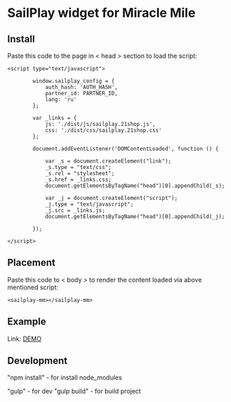 # SailPlay widget for Miracle Mile

## Install
Paste this code to the page in < head > section to load the script:

    <script type="text/javascript">

            window.sailplay_config = {
                auth_hash: 'AUTH_HASH',
                partner_id: PARTNER_ID,
                lang: 'ru'
            };

            var _links = {
                js: './dist/js/sailplay.21shop.js',
                css: './dist/css/sailplay.21shop.css'
            };

            document.addEventListener('DOMContentLoaded', function () {

                var _s = document.createElement("link");
                _s.type = "text/css";
                _s.rel = "stylesheet";
                _s.href = _links.css;
                document.getElementsByTagName("head")[0].appendChild(_s);

                var _j = document.createElement("script");
                _j.type = "text/javascript";
                _j.src = _links.js;
                document.getElementsByTagName("head")[0].appendChild(_j);

            });

    </script>


## Placement
Paste this code to < body > to render the content loaded via above mentioned script:

    <sailplay-mm></sailplay-mm>

## Example

Link: [DEMO](http://test.dev4you.info/miracle_mile/ "Demo")

## Development

"npm install" - for install node_modules

"gulp" - for dev
"gulp build" - for build project